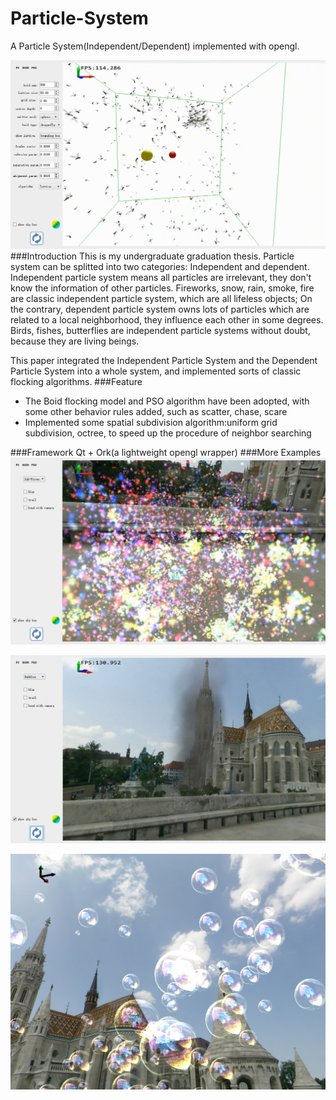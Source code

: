 # Particle-System
A Particle System(Independent/Dependent) implemented with opengl.

![Independent Particle System](https://github.com/Code-Guy/Particle-System/blob/master/DependentPS/snapshots/dragonflies.png?raw=true)
###Introduction
This is my undergraduate graduation thesis. Particle system can be splitted into two categories: Independent and dependent. Independent particle system means all particles are irrelevant, they don't know the information of other particles. Fireworks, snow, rain, smoke, fire are classic independent particle system, which are all lifeless objects; On the contrary, dependent particle system owns lots of particles which are related to a local neighborhood, they influence each other in some degrees. Birds, fishes, butterflies are independent particle systems without doubt, because they are living beings.

This paper integrated the Independent Particle System and the Dependent Particle System into a whole system, and implemented sorts of classic flocking algorithms.
###Feature
 - The Boid flocking model and PSO algorithm have been adopted, with some other behavior rules added, such as scatter, chase, scare
 - Implemented some spatial subdivision algorithm:uniform grid subdivision, octree, to speed up the procedure of neighbor searching

###Framework
Qt + Ork(a lightweight opengl wrapper)
###More Examples
![Fireworks](https://github.com/Code-Guy/Particle-System/blob/master/DependentPS/snapshots/fireworks.png?raw=true)
 
![Smoke](https://github.com/Code-Guy/Particle-System/blob/master/DependentPS/snapshots/smoke.png?raw=true)
 
![Bubble](https://github.com/Code-Guy/Particle-System/blob/master/DependentPS/snapshots/bubbles.png?raw=true)
